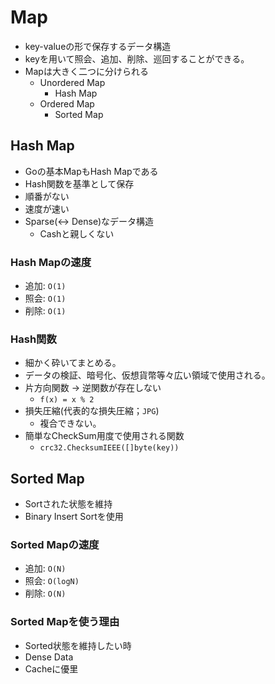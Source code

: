 # Map
- key-valueの形で保存するデータ構造
- keyを用いて照会、追加、削除、巡回することができる。
- Mapは大きく二つに分けられる
  - Unordered Map
    - Hash Map
  - Ordered Map
    - Sorted Map

## Hash Map
- Goの基本MapもHash Mapである
- Hash関数を基準として保存
- 順番がない
- 速度が速い
- Sparse(<-> Dense)なデータ構造
  - Cashと親しくない

### Hash Mapの速度
- 追加: `O(1)`
- 照会: `O(1)`
- 削除: `O(1)`

### Hash関数
- 細かく砕いてまとめる。
- データの検証、暗号化、仮想貨幣等々広い領域で使用される。
- 片方向関数 -> 逆関数が存在しない
  - `f(x) = x % 2`
- 損失圧縮(代表的な損失圧縮；`JPG`)
  - 複合できない。
- 簡単なCheckSum用度で使用される関数
  - `crc32.ChecksumIEEE([]byte(key))`

## Sorted Map
- Sortされた状態を維持
- Binary Insert Sortを使用

### Sorted Mapの速度
- 追加: `O(N)`
- 照会: `O(logN)`
- 削除: `O(N)`

### Sorted Mapを使う理由
- Sorted状態を維持したい時
- Dense Data
- Cacheに優里